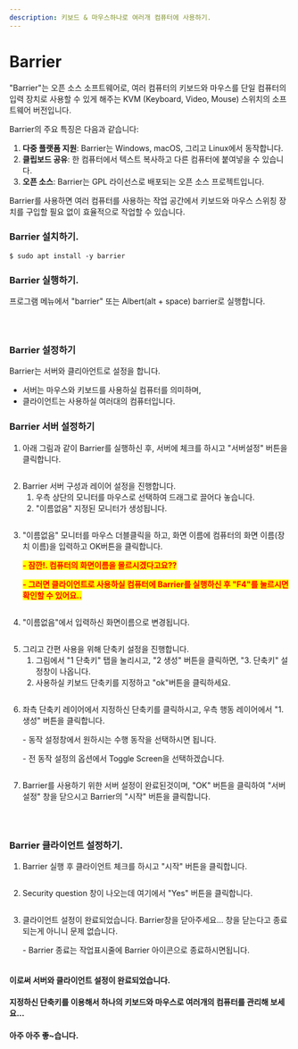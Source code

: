 ```yaml
---
description: 키보드 & 마우스하나로 여러개 컴퓨터에 사용하기.
---
```


# Barrier

"Barrier"는 오픈 소스 소프트웨어로, 여러 컴퓨터의 키보드와 마우스를 단일 컴퓨터의 입력 장치로 사용할 수 있게 해주는 KVM (Keyboard, Video, Mouse) 스위치의 소프트웨어 버전입니다.

Barrier의 주요 특징은 다음과 같습니다:

1. **다중 플랫폼 지원**: Barrier는 Windows, macOS, 그리고 Linux에서 동작합니다.
2. **클립보드 공유**: 한 컴퓨터에서 텍스트 복사하고 다른 컴퓨터에 붙여넣을 수 있습니다.
3. **오픈 소스**: Barrier는 GPL 라이선스로 배포되는 오픈 소스 프로젝트입니다.

Barrier를 사용하면 여러 컴퓨터를 사용하는 작업 공간에서 키보드와 마우스 스위칭 장치를 구입할 필요 없이 효율적으로 작업할 수 있습니다.



### Barrier 설치하기.

```
$ sudo apt install -y barrier
```



### Barrier 실행하기.

프로그램 메뉴에서 "barrier" 또는 Albert(alt + space) barrier로 실행합니다.&#x20;

<div>

<figure><img src="../.gitbook/assets/스크린샷, 2023-10-26 15-49-07 (1).png" alt=""><figcaption></figcaption></figure>

 

<figure><img src="../.gitbook/assets/스크린샷, 2023-10-26 15-50-18.png" alt=""><figcaption></figcaption></figure>

</div>

<figure><img src="../.gitbook/assets/스크린샷, 2023-10-26 15-51-17.png" alt=""><figcaption></figcaption></figure>



### Barrier 설정하기

Barrier는 서버와 클리아언트로 설정을 합니다.&#x20;

* 서버는 마우스와 키보드를 사용하실 컴퓨터를 의미하며,
* 클라이언트는 사용하실 여러대의 컴퓨터입니다.&#x20;



### Barrier 서버 설정하기

1. 아래 그림과 같이 Barrier를 실행하신 후,  서버에 체크를 하시고 "서버설정" 버튼을 클릭합니다.

<figure><img src="../.gitbook/assets/image (460).png" alt=""><figcaption></figcaption></figure>

2. Barrier 서버 구성과 레이어 설정을 진행합니다.&#x20;
   1. 우측 상단의 모니터를 마우스로 선택하여 드래그로 끌어다 놓습니다.&#x20;
   2. "이름없음" 지정된 모니터가 생성됩니다.

<figure><img src="../.gitbook/assets/image (464).png" alt=""><figcaption></figcaption></figure>

3.  "이름없음" 모니터를 마우스 더블클릭을 하고, 화면 이름에 컴퓨터의 화면 이름(장치 이름)을 입력하고 OK버튼을 클릭합니다.

    &#x20;<mark style="color:red;">**- 잠깐!. 컴퓨터의 화면이름을 몰르시겠다고요??**</mark>&#x20;

    &#x20;<mark style="color:red;">**- 그러면 클라이언트로 사용하실 컴퓨터에 Barrier를 실행하신 후 "F4"를 눌르시면 확인할 수 있어요..**</mark>

<figure><img src="../.gitbook/assets/image (465).png" alt=""><figcaption></figcaption></figure>

4. "이름없음"에서 입력하신 화면이름으로 변경됩니다.&#x20;

<figure><img src="../.gitbook/assets/image (466).png" alt=""><figcaption></figcaption></figure>

5. 그리고 간편 사용을 위해 단축키 설정을 진행합니다.&#x20;
   1. 그림에서 "1 단축키" 탭을 눌리시고,  "2 생성" 버튼을 클릭하면, "3. 단축키" 설정창이 나옵니다.&#x20;
   2. 사용하실 키보드 단축키를 지정하고 "ok"버튼을 클릭하세요.

<figure><img src="../.gitbook/assets/image (467).png" alt=""><figcaption></figcaption></figure>

6.  좌측 단축키 레이어에서 지정하신 단축키를 클릭하시고,  우측 행동 레이어에서 "1. 생성" 버튼을 클릭합니다.&#x20;

    &#x20;\- 동작 설정창에서 원하시는 수행 동작을 선택하시면 됩니다.&#x20;

    &#x20;\- 전 동작 설정의 옵션에서 Toggle Screen을 선택하겠습니다.&#x20;

<figure><img src="../.gitbook/assets/image (469).png" alt=""><figcaption></figcaption></figure>

7. Barrier를 사용하기 위한 서버 설정이 완료된것이며, "OK" 버튼을 클릭하여 "서버설정" 창을 닫으시고  Barrier의 "시작" 버튼을 클릭합니다.

<div>

<figure><img src="../.gitbook/assets/선택 영역_018 (1).png" alt=""><figcaption></figcaption></figure>

 

<figure><img src="../.gitbook/assets/선택 영역_019 (1).png" alt=""><figcaption></figcaption></figure>

</div>

<figure><img src="../.gitbook/assets/image (471).png" alt=""><figcaption></figcaption></figure>

### Barrier 클라이언트 설정하기.

1. Barrier 실행 후 클라이언트 체크를 하시고 "시작" 버튼을 클릭합니다.&#x20;

<figure><img src="../.gitbook/assets/image (472).png" alt=""><figcaption></figcaption></figure>

2. Security question 창이 나오는데 여기에서 "Yes" 버튼을 클릭합니다.&#x20;

<figure><img src="../.gitbook/assets/image (473).png" alt=""><figcaption></figcaption></figure>

3.  클라이언트 설정이 완료되었습니다. Barrier창을 닫아주세요... 창을 닫는다고 종료되는게 아니니 문제 없습니다.&#x20;

    &#x20;\- Barrier 종료는 작업표시줄에 Barrier 아이콘으로 종료하시면됩니다.&#x20;

<figure><img src="../.gitbook/assets/3 (11).png" alt=""><figcaption></figcaption></figure>



#### 이로써 서버와 클라이언트 설정이 완료되었습니다.&#x20;

#### 지정하신 단축키를 이용해서 하나의 키보드와 마우스로 여러개의 컴퓨터를 관리해 보세요...

#### 아주 아주 좋\~습니다.&#x20;
